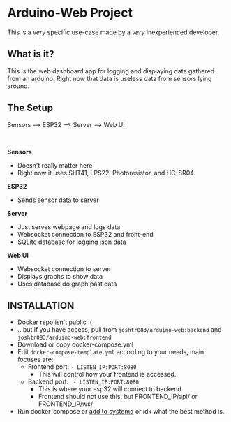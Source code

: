 
# Arduino-Web Project

This is a *very* specific use-case made by a *very* inexperienced developer.

## **What is it?**
This is the web dashboard app for logging and displaying data gathered from an arduino. Right now that data is useless data from sensors lying around. 

## **The Setup**
Sensors --> ESP32 --> Server --> Web UI

<br>
  
**Sensors**  
- Doesn't really matter here
- Right now it uses SHT41, LPS22, Photoresistor, and HC-SR04.


**ESP32**  
- Sends sensor data to server

**Server**  
- Just serves webpage and logs data
- Websocket connection to ESP32 and front-end
- SQLite database for logging json data

**Web UI**  
- Websocket connection to server  
- Displays graphs to show data
- Uses database do graph past data

## **INSTALLATION**
- Docker repo isn't public :(
- ...but if you have access, pull from `joshtr083/arduino-web:backend` and `joshtr083/arduino-web:frontend`
- Download or copy docker-compose.yml
- Edit `docker-compose-template.yml` according to your needs, main focuses are:
    - Frontend port: `- LISTEN_IP:PORT:8080`
        - This will control how your frontend is accessed.
    - Backend port: ` - LISTEN_IP:PORT:8080`
        - This is where your esp32 will connect to backend
        - Frontend should not use this, but FRONTEND_IP/api/ or FRONTEND_IP/ws/
- Run docker-compose or [add to systemd](https://lmgtfy2.com/s/b1fZP7) or idk what the best method is.
